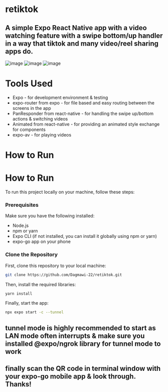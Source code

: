 # retiktok
## A simple Expo React Native app with a video watching feature with a swipe bottom/up handler in a way that tiktok and many video/reel sharing apps do.
![image](https://github.com/Dagmawi-22/retiktok/assets/109204719/fedab553-70de-4b88-bd97-31498e1b0742) ![image](https://github.com/Dagmawi-22/retiktok/assets/109204719/078c0bb6-65a7-478d-9b4b-41913eb3b87c) ![image](https://github.com/Dagmawi-22/retiktok/assets/109204719/8bea965c-6dc9-43b9-b9ad-ae4493bee491)




# Tools Used
- Expo - for development environment & testing
- expo-router from expo - for file based and easy routing between the screens in the app
- PanResponder from react-native - for handling the swipe up/bottom actions & switching videos
- Animated from react-native - for providing an animated style exchange for components
- expo-av - for playing videos

# How to Run
  
# How to Run

To run this project locally on your machine, follow these steps:

### Prerequisites

Make sure you have the following installed:
- Node.js
- npm or yarn
- Expo CLI (if not installed, you can install it globally using npm or yarn)
- expo-go app on your phone
  

### Clone the Repository

First, clone this repository to your local machine:

```bash
git clone https://github.com/Dagmawi-22/retiktok.git
```
Then, install the required libraries:
```bash
yarn install
```
Finally, start the app:
```bash
npx expo start -c --tunnel
```

## tunnel mode is highly recommended to start as LAN mode often interrupts & make sure you installed @expo/ngrok library for tunnel mode to work

## finally scan the QR code in terminal window with your expo-go mobile app & look through. Thanks!
